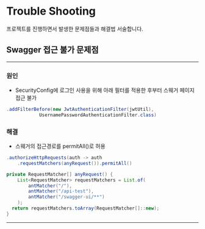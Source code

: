 # Trouble Shooting
프로젝트를 진행하면서 발생한 문제점들과 해결법 서술합니다.

## Swagger 접근 불가 문제점

---
### 원인
- SecurityConfig에 로그인 사용을 위해 아래 필터를 적용한 후부터 스웨거 페이지 접근 불가
~~~java
.addFilterBefore(new JwtAuthenticationFilter(jwtUtil),
            UsernamePasswordAuthenticationFilter.class)
~~~

### 해결
- 스웨거의 접근경로를 permitAll()로 허용
~~~java
.authorizeHttpRequests(auth -> auth
    .requestMatchers(anyRequest()).permitAll()

private RequestMatcher[] anyRequest() {
    List<RequestMatcher> requestMatchers = List.of(
        antMatcher("/"),
        antMatcher("/api-test"),
        antMatcher("/swagger-ui/**")
    );
  return requestMatchers.toArray(RequestMatcher[]::new);
}
~~~
---

